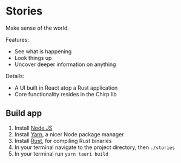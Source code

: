 # Stories

Make sense of the world.

Features:
- See what is happening
- Look things up
- Uncover deeper information on anything

Details:
- A UI built in React atop a Rust application 
- Core functionality resides in the Chirp lib


## Build app

1. Install [Node JS](https://nodejs.org/en/download)
2. Install [Yarn](https://classic.yarnpkg.com/lang/en/docs/install/#mac-stable), a nicer Node package manager
3. Install [Rust](https://www.rust-lang.org/tools/install), for compiling Rust binaries
4. In your terminal navigate to the project directory, then `./stories`
5. In your terminal run `yarn tauri build`

